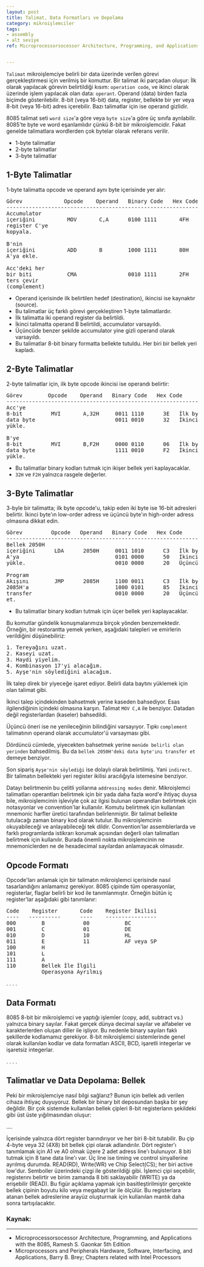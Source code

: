 ```yaml
---
layout: post
title: Talimat, Data Formatları ve Depolama
category: mikroişlemciler
tags:
- assembly
- alt seviye
ref: Microprocessorsocessor Architecture, Programming, and Applications with the 8085, Ramesh S. Gaonkar 5th Edition<br><br>Microprocessors and Peripherals Hardware, Software, Interfacing, and Applications, Barry B. Brey; Chapters related with Intel Processors


---
```

`Talimat` mikroişlemciye belirli bir data üzerinde verilen görevi gerçekleştirmesi için verilmiş bir komuttur. Bir talimat iki parçadan oluşur: İlk olarak yapılacak görevin belirtildiği kısım: `operation code`, ve ikinci olarak üzerinde işlem yapılacak olan data: `operant`. Operand (data) birden fazla biçimde gösterilebilir. 8-bit (veya 16-bit) data, register, bellekte bir yer veya 8-bit (veya 16-bit) adres içerebilir. Bazı talimatlar için ise operand gizlidir.

8085 talimat seti `word size`'a göre veya `byte size`'a göre üç sınıfa ayrılabilir. 8085'te byte ve word eşanlamlıdır çünkü 8-bit bir mikroişlemcidir. Fakat genelde talimatlara wordlerden çok bytelar olarak referans verilir.

* 1-byte talimatlar
* 2-byte talimatlar
* 3-byte talimatlar

## 1-Byte Talimatlar

1-byte talimatta opcode ve operand aynı byte içerisinde yer alır:

<pre>
Görev             Opcode    Operand   Binary Code   Hex Code
-----------------------------------------------------------------
Accumulator 
içeriğini          MOV       C,A      0100 1111       4FH      
register C'ye        
kopyala.            
                     
B'nin              
içeriğini          ADD       B        1000 1111       80H
A'ya ekle.

Acc'deki her
bir biti           CMA                0010 1111       2FH
ters çevir
(complement)
</pre>

* Operand içerisinde ilk belirtilen hedef (destination), ikincisi ise kaynaktır (source).
* Bu talimatlar üç farklı görevi gerçekleştiren 1-byte talimatlardır.
* İlk talimatta iki operand register da belirtildi.
* İkinci talimatta operand B belirtildi, accumulator varsayıldı.
* Üçüncüde benzer şekilde accumulator yine gizli operand olarak varsayıldı.
* Bu talimatlar 8-bit binary formatta bellekte tutuldu. Her biri bir bellek yeri kapladı.

## 2-Byte Talimatlar

2-byte talimatlar için, ilk byte opcode ikincisi ise operandı belirtir:

<pre>
Görev        Opcode    Operand   Binary Code   Hex Code
-----------------------------------------------------------------
Acc'ye 
8-bit         MVI       A,32H     0011 1110      3E   İlk byte.      
data byte                         0011 0010      32   İkinci byte.
yükle.             
                     
B'ye              
8-bit         MVI       B,F2H     0000 0110      06   İlk byte.
data byte                         1111 0010      F2   İkinci byte.
yükle.
</pre>

* Bu talimatlar binary kodları tutmak için ikişer bellek yeri kaplayacaklar. 
* `32H` ve `F2H` yalnızca rasgele değerler.

## 3-Byte Talimatlar

3-byle bir talimatta; ilk byte opcode'u, takip eden iki byte ise 16-bit adresleri belirtir.
İkinci byte'ın low-order adress ve üçüncü byte'ın high-order adress olmasına dikkat edin.

<pre>
Görev         Opcode   Operand   Binary Code   Hex Code
-----------------------------------------------------------------
Bellek 2050H 
içeriğini      LDA      2050H     0011 1010      C3   İlk byte.      
A'ya                              0101 0000      50   İkinci byte.
yükle.                            0010 0000      20   Üçüncü byte.
                     
Program              
Akışını        JMP      2085H     1100 0011      C3   İlk byte.
2085H'a                           1000 0101      85   İkinci byte.
transfer                          0010 0000      20   Üçüncü byte.
et.
</pre>

* Bu talimatlar binary kodları tutmak için üçer bellek yeri kaplayacaklar.

Bu komutlar gündelik konuşmalarımıza birçok yönden benzemektedir. Örneğin, bir restorantta yemek yerken, aşağıdaki talepleri ve emirlerin verildiğini düşünebiliriz:
<pre>
1. Tereyağını uzat.
2. Kaseyi uzat.
3. Haydi yiyelim.
4. Kombinasyon 17'yi alacağım.
5. Ayşe'nin söylediğini alacağım.
</pre>
İlk talep direk bir yiyeceğe işaret ediyor. Belirli data baytını yüklemek için olan talimat gibi.

İkinci talep içindekinden bahsetmek yerine kaseden bahsediyor. Esas ilgilendiğinin içindeki olmasına karşın. Talimat `MOV C,A` ile benziyor. Datadan değil registerlardan (kaseler) bahsedildi.

Üçüncü öneri ise ne yenileceğinin bilindiğini varsayıyor. Tıpkı `complement` talimatının operand olarak accumulator'ü varsayması gibi.

Dördüncü cümlede, yiyecekten bahsetmek yerine `menüde belirli olan yerinden` bahsedilmiş. Bu da `bellek 2050H'deki data byte'ını transfer et` demeye benziyor.

Son sipariş `Ayşe'nin söylediği` ise dolaylı olarak belirtilmiş. Yani `indirect`. Bir talimatın bellekteki yeri register ikilisi aracılığıyla istemesine benziyor.

Datayı belirtmenin bu çelitli yollarına `addressing modes` denir. Mikroişlemci talimatları operantları belirtmek için bir yada daha fazla word'e ihtiyaç duysa bile, mikroişlemcinin işleviyle çok az ilgisi bulunan operandları belirtmek için notasyonlar ve convention'lar kullanılır. Komutu belirtmek için kullanılan mnemonic harfler üretici tarafından belirlenmiştir. Bir talimat bellekte tutulacağı zaman binary kod olarak tutulur. Bu mikroişlemcinin okuyabileceği ve anlayabileceği tek dildir. Convention'lar assemblerlarda ve farklı programlarda istikrarı korumak açısından değerli olan talimatları belirtmek için kullanılır. Burada önemli nokta mikroişlemcinin ne mnemoniclerden ne de hexadecimal sayılardan anlamayacak olmasıdır.

## Opcode Formatı

Opcode'ları anlamak için bir talimatın mikroişlemci içerisinde nasıl tasarlandığını anlamamız gerekiyor. 8085 çipinde tüm operasyonlar, registerlar, flaglar belirli bir kod ile tanımlanmıştır.
Örneğin bütün iç register'lar aşağıdaki gibi tanımlanır:
<pre>
Code    Register       Code    Register İkilisi
----   ----------      ----    ----------------
000        B            00           BC
001        C            01           DE
010        D            10           HL
011        E            11           AF veya SP
100        H
101        L
111        A
110        Bellek İle İlgili 
           Operasyona Ayrılmış
</pre>

. . . .

## Data Formatı
8085 8-bit bir mikroişlemci ve yaptığı işlemler (copy, add, subtract vs.) yalnızca binary sayılar. Fakat gerçek dünya decimal sayılar ve alfabeler ve karakterlerden oluşan diller ile işliyor. Bu nedenle binary sayıları faklı şekillerde kodlamamız gerekiyor. 8-bit mikroişlemci sistemlerinde genel olarak kullanılan kodlar ve data formatları ASCII, BCD, işaretli integerlar ve işaretsiz integerlar.

. . . .

## Talimatlar ve Data Depolama: Bellek

Peki bir mikroişlemciye nasıl bilgi sağlarız? Bunun için bellek adı verilen cihaza ihtiyaç duyuyoruz. Bellek bir binary bit deposundan başka bir şey değildir. Bir çok sistemde kullanılan bellek çipleri 8-bit registerların şekildeki gibi üst üste yığılmasından oluşur:

....

İçerisinde yalnızca dört register barındırıyor ve her biri 8-bit tutabilir. Bu çip 4-byte veya 32 (4X8) bit bellek çipi olarak adlandırılır.
Dört register'ı tanımlamak için A1 ve A0 olmak üzere 2 adet adress line'ı bulunuyor.
8 biti tutmak için 8 tane data line'ı var.
Üç line ise timing ve control sinyallerine ayrılmış durumda. READ(RD), Write(WR) ve Chip Select(CS); her biri active low'dur. Semboller üzerindeki çizgi ile gösterildiği gibi.
İşlemci çipi seçebilir, registerını belirtir ve birim zamanda 8 biti saklayabilir (WRITE) ya da erişebilir (READ). 
Bu figür açıklama yapmak için basitleştirilmiştir gerçekte bellek çipinin boyutu kilo veya megabayt lar ile ölçülür.
Bu registerlara atanan bellek adreslerine arayüz oluşturmak için kullanılan mantık daha sonra tartışılacaktır.

<h3>Kaynak:</h3><hr>
<ul>
<li>Microprocessorsocessor Architecture, Programming, and Applications with the 8085, Ramesh S. Gaonkar 5th Edition</li>
<li>Microprocessors and Peripherals Hardware, Software, Interfacing, and Applications, Barry B. Brey; Chapters related with Intel Processors</li>
</ul>